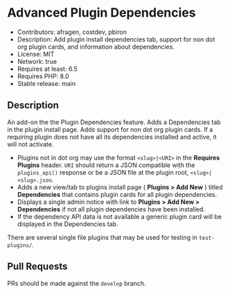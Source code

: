# Advanced Plugin Dependencies

* Contributors: afragen, costdev, pbiron
* Description: Add plugin install dependencies tab, support for non dot org plugin cards, and information about dependencies.
* License: MIT
* Network: true
* Requires at least: 6.5
* Requires PHP: 8.0
* Stable release: main

## Description

An add-on the the Plugin Dependencies feature. Adds a Dependencies tab in the plugin install page. Adds support for non dot org plugin cards. If a requiring plugin does not have all its dependencies installed and active, it will not activate.

* Plugins not in dot org may use the format `<slug>|<URI>` in the **Requires Plugins** header. `URI` should return a JSON compatible with the `plugins_api()` response or be a JSON file at the plugin root, `<slug>|<slug>.json`.
* Adds a new view/tab to plugins install page ( **Plugins > Add New** ) titled **Dependencies** that contains plugin cards for all plugin dependencies.
* Displays a single admin notice with link to **Plugins > Add New > Dependencies** if not all plugin dependencies have been installed.
* If the dependency API data is not available a generic plugin card will be displayed in the Dependencies tab.

There are several single file plugins that may be used for testing in `test-plugins/`.

## Pull Requests

PRs should be made against the `develop` branch.
